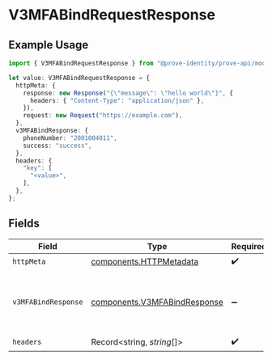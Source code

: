 # V3MFABindRequestResponse

## Example Usage

```typescript
import { V3MFABindRequestResponse } from "@prove-identity/prove-api/models/operations";

let value: V3MFABindRequestResponse = {
  httpMeta: {
    response: new Response("{\"message\": \"hello world\"}", {
      headers: { "Content-Type": "application/json" },
    }),
    request: new Request("https://example.com"),
  },
  v3MFABindResponse: {
    phoneNumber: "2001004011",
    success: "success",
  },
  headers: {
    "key": [
      "<value>",
    ],
  },
};
```

## Fields

| Field                                                                        | Type                                                                         | Required                                                                     | Description                                                                  | Example                                                                      |
| ---------------------------------------------------------------------------- | ---------------------------------------------------------------------------- | ---------------------------------------------------------------------------- | ---------------------------------------------------------------------------- | ---------------------------------------------------------------------------- |
| `httpMeta`                                                                   | [components.HTTPMetadata](../../models/components/httpmetadata.md)           | :heavy_check_mark:                                                           | N/A                                                                          |                                                                              |
| `v3MFABindResponse`                                                          | [components.V3MFABindResponse](../../models/components/v3mfabindresponse.md) | :heavy_minus_sign:                                                           | Successful Request                                                           | {<br/>"phoneNumber": "2001004011",<br/>"success": "success"<br/>}            |
| `headers`                                                                    | Record<string, *string*[]>                                                   | :heavy_check_mark:                                                           | N/A                                                                          |                                                                              |